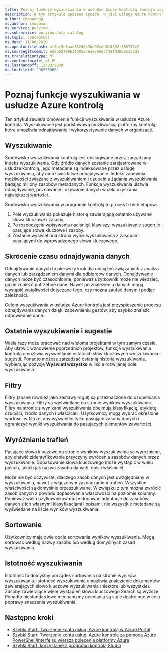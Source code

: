 ```yaml
---
title: Poznaj funkcje wyszukiwania w usłudze Azure kontrolą (wersja zapoznawcza)
description: W tym artykule opisano sposób, w jaki usługa Azure kontrolą umożliwia odnajdywanie danych za pomocą funkcji wyszukiwania.
author: chanuengg
ms.author: csugunan
ms.service: purview
ms.subservice: purview-data-catalog
ms.topic: conceptual
ms.date: 11/06/2020
ms.openlocfilehash: af8ec9e0aac38240c7da92edd614892ff65712e2
ms.sourcegitcommit: 65db02799b1f685e7eaa7e0ecf38f03866c33ad1
ms.translationtype: MT
ms.contentlocale: pl-PL
ms.lasthandoff: 12/03/2020
ms.locfileid: "96553966"
---
```

# <a name="understand-search-features-in-azure-purview"></a>Poznaj funkcje wyszukiwania w usłudze Azure kontrolą

Ten artykuł zawiera omówienie funkcji wyszukiwania w usłudze Azure kontrolą. Wyszukiwanie jest podstawową możliwością platformy kontrolą, która umożliwia odnajdywanie i wykorzystywanie danych w organizacji.

## <a name="search"></a>Wyszukiwanie

Środowisko wyszukiwania kontrolą jest obsługiwane przez zarządzany indeks wyszukiwania. Gdy źródło danych zostanie zarejestrowane w usłudze kontrolą, jego metadane są indeksowane przez usługę wyszukiwania, aby umożliwić łatwe odnajdywanie. Indeks zapewnia możliwości związane z wyszukiwaniem i uzupełnia żądania wyszukiwania, badając miliony zasobów metadanych. Funkcja wyszukiwania ułatwia odnajdywanie, poznawanie i używanie danych w celu uzyskania największej wartości.

Środowisko wyszukiwania w programie kontrolą to proces trzech etapów:

1. Pole wyszukiwania pokazuje historię zawierającą ostatnio używane słowa kluczowe i zasoby.
1. Po rozpoczęciu wpisywania naciśnięć klawiszy, wyszukiwanie sugeruje pasujące słowa kluczowe i zasoby. 
1. Zostanie wyświetlona strona wynik wyszukiwania z zasobami pasującymi do wprowadzonego słowa kluczowego.

## <a name="reduce-the-time-to-discover-data"></a>Skrócenie czasu odnajdywania danych

Odnajdywanie danych to pierwszy krok dla obciążeń związanych z analizą danych lub zarządzaniem danymi dla odbiorców danych. Odnajdywanie danych może być czasochłonne, ponieważ użytkownik może nie wiedzieć, gdzie znaleźć potrzebne dane. Nawet po znalezieniu danych mogą wystąpić wątpliwości dotyczące tego, czy można zaufać danym i podjąć zależności. 

Celem wyszukiwania w usłudze Azure kontrolą jest przyspieszenie procesu odnajdywania danych dzięki zapewnieniu gestów, aby szybko znaleźć odpowiednie dane.

## <a name="recent-search-and-suggestions"></a>Ostatnie wyszukiwanie i sugestie

Wiele razy może pracować nad wieloma projektami w tym samym czasie. Aby ułatwić wznowienie poprzednich projektów, funkcja wyszukiwania kontrolą umożliwia wyświetlanie ostatnich słów kluczowych wyszukiwania i sugestii. Ponadto możesz zarządzać ostatnią historią wyszukiwania, wybierając pozycję **Wyświetl wszystko** w liście rozwijanej pole wyszukiwania.

## <a name="filters"></a>Filtry

Filtry (znane również jako zestawy *reguł*) są przeznaczone do uzupełniania wyszukiwania. Filtry są wyświetlane na stronie wyników wyszukiwania. Filtry na stronie z wynikami wyszukiwania obejmują klasyfikację, etykietę czułości, źródło danych i właścicieli. Użytkownicy mogą wybrać określone wartości w filtrze, aby wyświetlić tylko pasujące zasoby danych i ograniczyć wyniki wyszukiwania do pasujących elementów zawartości.

## <a name="hit-highlighting"></a>Wyróżnianie trafień

Pasujące słowa kluczowe na stronie wyników wyszukiwania są wyróżniane, aby ułatwić zidentyfikowanie przyczyny zwrócenia zasobów danych przez wyszukiwanie. Dopasowanie słowa kluczowego może wystąpić w wielu polach, takich jak nazwa zasobu danych, opis i właściciel.

Może nie być oczywiste, dlaczego zasób danych jest uwzględniany w wyszukiwaniu, nawet z włączonym zaznaczaniem trafień. Wszystkie właściwości są domyślnie przeszukiwane. W związku z tym można zwrócić zasób danych z powodu dopasowania właściwości na poziomie kolumny. Ponieważ wielu użytkowników może dodawać adnotacje do zasobów danych z ich własnymi klasyfikacjami i opisami, nie wszystkie metadane są wyświetlane na liście wyników wyszukiwania.

## <a name="sort"></a>Sortowanie

Użytkownicy mają dwie opcje sortowania wyników wyszukiwania. Mogą sortować według nazwy zasobu lub według domyślnych zasad wyszukiwania.

## <a name="search-relevance"></a>Istotność wyszukiwania

Istotność to domyślny porządek sortowania na stronie wyników wyszukiwania. Istotność wyszukiwania umożliwia znalezienie dokumentów zawierających słowo kluczowe wyszukiwania (niektóre lub wszystkie). Zasoby zawierające wiele wystąpień słowa kluczowego Search są wyższe. Ponadto niestandardowe mechanizmy oceniania są stale dostrojone w celu poprawy znaczenia wyszukiwania.

## <a name="next-steps"></a>Następne kroki

* [Szybki Start: Tworzenie konta usługi Azure kontrolą w Azure Portal](create-catalog-portal.md)
* [Szybki Start: Tworzenie konta usługi Azure kontrolą za pomocą Azure PowerShell/interfejsu wiersza polecenia platformy Azure](create-catalog-powershell.md)
* [Szybki Start: korzystanie z programu kontrolą Studio](use-purview-studio.md)
